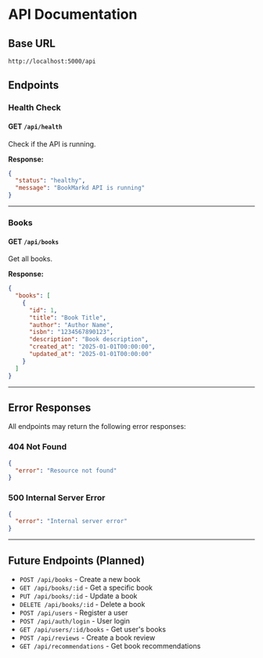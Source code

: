 # API Documentation

## Base URL
```
http://localhost:5000/api
```

## Endpoints

### Health Check

#### GET `/api/health`

Check if the API is running.

**Response:**
```json
{
  "status": "healthy",
  "message": "BookMarkd API is running"
}
```

---

### Books

#### GET `/api/books`

Get all books.

**Response:**
```json
{
  "books": [
    {
      "id": 1,
      "title": "Book Title",
      "author": "Author Name",
      "isbn": "1234567890123",
      "description": "Book description",
      "created_at": "2025-01-01T00:00:00",
      "updated_at": "2025-01-01T00:00:00"
    }
  ]
}
```

---

## Error Responses

All endpoints may return the following error responses:

### 404 Not Found
```json
{
  "error": "Resource not found"
}
```

### 500 Internal Server Error
```json
{
  "error": "Internal server error"
}
```

---

## Future Endpoints (Planned)

- `POST /api/books` - Create a new book
- `GET /api/books/:id` - Get a specific book
- `PUT /api/books/:id` - Update a book
- `DELETE /api/books/:id` - Delete a book
- `POST /api/users` - Register a user
- `POST /api/auth/login` - User login
- `GET /api/users/:id/books` - Get user's books
- `POST /api/reviews` - Create a book review
- `GET /api/recommendations` - Get book recommendations
